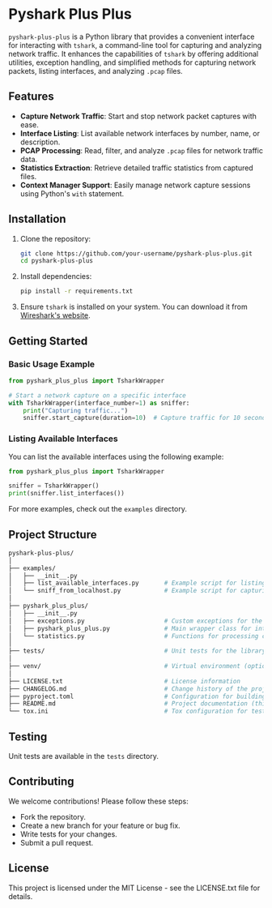 # Pyshark Plus Plus

`pyshark-plus-plus` is a Python library that provides a convenient interface for interacting with `tshark`, a command-line tool for capturing and analyzing network traffic. It enhances the capabilities of `tshark` by offering additional utilities, exception handling, and simplified methods for capturing network packets, listing interfaces, and analyzing `.pcap` files.

## Features

- **Capture Network Traffic**: Start and stop network packet captures with ease.
- **Interface Listing**: List available network interfaces by number, name, or description.
- **PCAP Processing**: Read, filter, and analyze `.pcap` files for network traffic data.
- **Statistics Extraction**: Retrieve detailed traffic statistics from captured files.
- **Context Manager Support**: Easily manage network capture sessions using Python's `with` statement.

## Installation

1. Clone the repository:
    ```bash
    git clone https://github.com/your-username/pyshark-plus-plus.git
    cd pyshark-plus-plus
    ```

2. Install dependencies:
    ```bash
    pip install -r requirements.txt
    ```

3. Ensure `tshark` is installed on your system. You can download it from [Wireshark's website](https://www.wireshark.org/).

## Getting Started

### Basic Usage Example

```python
from pyshark_plus_plus import TsharkWrapper

# Start a network capture on a specific interface
with TsharkWrapper(interface_number=1) as sniffer:
    print("Capturing traffic...")
    sniffer.start_capture(duration=10)  # Capture traffic for 10 seconds
```

### Listing Available Interfaces

You can list the available interfaces using the following example:

```python
from pyshark_plus_plus import TsharkWrapper

sniffer = TsharkWrapper()
print(sniffer.list_interfaces())
```

For more examples, check out the `examples` directory.

## Project Structure

```bash
pyshark-plus-plus/
│
├── examples/
│   ├── __init__.py
│   ├── list_available_interfaces.py       # Example script for listing interfaces
│   └── sniff_from_localhost.py            # Example script for capturing packets from localhost
│
├── pyshark_plus_plus/
│   ├── __init__.py
│   ├── exceptions.py                      # Custom exceptions for the library
│   ├── pyshark_plus_plus.py               # Main wrapper class for interacting with tshark
│   └── statistics.py                      # Functions for processing capture statistics
│
├── tests/                                 # Unit tests for the library
│
├── venv/                                  # Virtual environment (optional)
│
├── LICENSE.txt                            # License information
├── CHANGELOG.md                           # Change history of the project
├── pyproject.toml                         # Configuration for building and packaging
├── README.md                              # Project documentation (this file)
└── tox.ini                                # Tox configuration for testing
```

## Testing

Unit tests are available in the `tests` directory.

## Contributing

We welcome contributions! Please follow these steps:

* Fork the repository.
* Create a new branch for your feature or bug fix.
* Write tests for your changes.
* Submit a pull request.

## License

This project is licensed under the MIT License - see the LICENSE.txt file for details.
